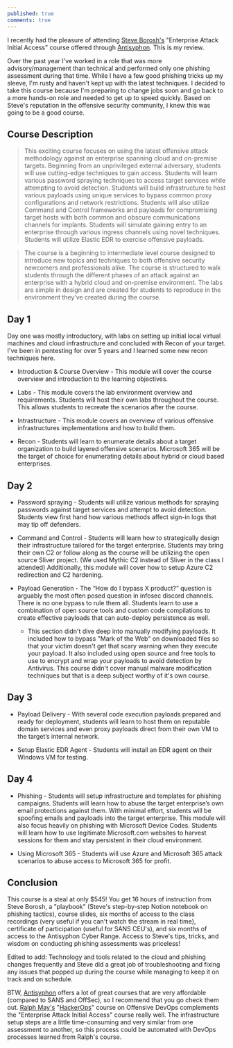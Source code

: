 ```yaml
---
published: true
comments: true
---
```

I recently had the pleasure of attending [Steve Borosh's](https://twitter.com/424f424f) "Enterprise Attack Initial Access" course offered through [Antisyphon](https://www.antisyphontraining.com/enterprise-attack-initial-access-w-steve-borosh/). This is my review.

Over the past year I've worked in a role that was more advisory/management than technical and performed only one phishing assessment during that time. While I have a few good phishing tricks up my sleeve, I'm rusty and haven't kept up with the latest techniques. I decided to take this course because I'm preparing to change jobs soon and go back to a more hands-on role and needed to get up to speed quickly. Based on Steve's reputation in the offensive security community, I knew this was going to be a good course.

## Course Description

>This exciting course focuses on using the latest offensive attack methodology against an enterprise spanning cloud and on-premise targets. Beginning from an unprivileged external adversary, students will use cutting-edge techniques to gain access. Students will learn various password spraying techniques to access target services while attempting to avoid detection. Students will build infrastructure to host various payloads using unique services to bypass common proxy configurations and network restrictions. Students will also utilize Command and Control frameworks and payloads for compromising target hosts with both common and obscure communications channels for implants. Students will simulate gaining entry to an enterprise through various ingress channels using novel techniques. Students will utilize Elastic EDR to exercise offensive payloads.

>The course is a beginning to intermediate level course designed to introduce new topics and techniques to both offensive security newcomers and professionals alike. The course is structured to walk students through the different phases of an attack against an enterprise with a hybrid cloud and on-premise environment. The labs are simple in design and are created for students to reproduce in the environment they’ve created during the course.

## Day 1

Day one was mostly introductory, with labs on setting up initial local virtual machines and cloud infrastructure and concluded with Recon of your target. I've been in pentesting for over 5 years and I learned some new recon techniques here.

* Introduction & Course Overview - This module will cover the course overview and introduction to the learning objectives.

* Labs - This module covers the lab environment overview and requirements. Students will host their own labs throughout the course. This allows students to recreate the scenarios after the course.

* Intrastructure - This module covers an overview of various offensive infrastructures implementations and how to build them.

* Recon - Students will learn to enumerate details about a target organization to build layered offensive scenarios. Microsoft 365 will be the target of choice for enumerating details about hybrid or cloud based enterprises.

## Day 2

* Password spraying - Students will utilize various methods for spraying passwords against target services and attempt to avoid detection. Students view first hand how various methods affect sign-in logs that may tip off defenders.

* Command and Control - 
Students will learn how to strategically design their infrastructure tailored for the target enterprise. Students may bring their own C2 or follow along as the course will be utilizing the open source Sliver project. (We used Mythic C2 instead of Sliver in the class I attended) Additionally, this module will cover how to setup Azure C2 redirection and C2 hardening.

* Payload Generation - The “How do I bypass X product?” question is arguably the most often posed question in infosec discord channels. There is no one bypass to rule them all. Students learn to use a combination of open source tools and custom code compilations to create effective payloads that can auto-deploy persistence as well.

  * This section didn't dive deep into manually modifying payloads. It included how to bypass "Mark of the Web" on downloaded files so that your victim doesn't get that scary warning when they execute your payload. It also included using open source and free tools to use to encrypt and wrap your payloads to avoid detection by Antivirus. This course didn't cover manual malware modification techniques but that is a deep subject worthy of it's own course.

## Day 3

* Payload Delivery - With several code execution payloads prepared and ready for deployment, students will learn to host them on reputable domain services and even proxy payloads direct from their own VM to the target’s internal network.

* Setup Elastic EDR Agent - Students will install an EDR agent on their Windows VM for testing.

## Day 4

* Phishing - Students will setup infrastructure and templates for phishing campaigns. Students will learn how to abuse the target enterprise’s own email protections against them. With minimal effort, students will be spoofing emails and payloads into the target enterprise. This module will also focus heavily on phishing with Microsoft Device Codes. Students will learn how to use legitimate Microsoft.com websites to harvest sessions for them and stay persistent in their cloud environment.

* Using Microsoft 365 - Students will use Azure and Microsoft 365 attack scenarios to abuse access to Microsoft 365 for profit.

## Conclusion

This course is a steal at only $545! You get 16 hours of instruction from Steve Borosh, a "playbook" (Steve's step-by-step Notion notebook on phishing tactics), course slides, six months of access to the class recordings (very useful if you can't watch the stream in real time), certificate of participation (useful for SANS CEU's), and six months of access to the Antisyphon Cyber Range. Access to Steve's tips, tricks, and wisdom on conducting phishing assessments was priceless!

Edited to add: Technology and tools related to the cloud and phishing changes frequently and Steve did a great job of troubleshooting and fixing any issues that popped up during the course while managing to keep it on track and on schedule.

BTW, [Antisyphon](https://www.antisyphontraining.com/) offers a lot of great courses that are very affordable (compared to SANS and OffSec), so I recommend that you go check them out. [Ralph May's](https://twitter.com/ralphte1) "[HackerOps](https://www.antisyphontraining.com/hackerops-w-ralph-may/)" course on Offensive DevOps complements the "Enterprise Attack Initial Access" course really well. The infrastructure setup steps are a little time-consuming and very similar from one assessment to another, so this process could be automated with DevOps processes learned from Ralph's course.
